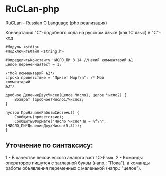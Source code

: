 # RuCLan-php
RuCLan - Russian C Language (php реализация)

Конвертация "C"-подобного кода на русском языке (как 1С язык) в "C"-код


    #Модуль <stdio>
    #ПодключитьФайл <string.h>

    #ОпределитьКонстанту ЧИСЛО_ПИ 3.14 //Некий комментарий №1
    целое переменнаяТест = 1;

    /*Мой комментарий №2*/
    строка приветствие = "Привет Мир!\n"; /* Мой
    комментарий 
    №3*/

    дробное ДелениеДвухЧисел(целое Число1, целое Число2) {
	    Возврат	(дробное)Число1/Число2;
    }

    пустой ПриНачалеРаботыСистемы() {
        Сообщить(приветствие);
        СообщитьВФормате("Число Число*Пи = %f\n", (ЧИСЛО_ПИ*ДелениеДвухЧисел(5,3)));
    }

## Уточнение по синтаксису:
1 - В качестве лексического аналога взят 1С-Язык.
2 - Команды операторов пишутся с заглавной буквы (напр.: "Пока"), а команды работы объявления переменных с маленькой (напр.: "целое").